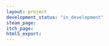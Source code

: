 ```yaml
---
layout: project
development_status: "in_development"
steam_page: 
itch_page: 
html5_export:
---
```

